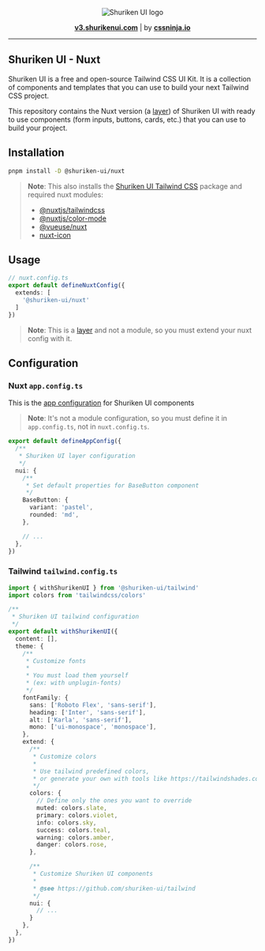 <p align="center">
  <picture>
    <source media="(prefers-color-scheme: dark)" srcset="https://github.com/shuriken-ui/.github/assets/86636408/278e3026-1997-4e01-9457-20772adbce31">
    <source media="(prefers-color-scheme: light)" srcset="https://github.com/shuriken-ui/.github/assets/86636408/06f9d8e2-38aa-45b2-b91e-1c891a20e271">
    <img alt="Shuriken UI logo" src="https://github.com/shuriken-ui/.github/assets/86636408/06f9d8e2-38aa-45b2-b91e-1c891a20e271">
  </picture>
</p>


<p align="center">
  <a href="https://v3.shurikenui.com" title="Shuriken UI website"><strong>v3.shurikenui.com</strong></a> | 
  by <a href="https://cssninja.io" title="Our official website"><strong>cssninja.io</strong></a>
</p>

---

## Shuriken UI - Nuxt

Shuriken UI is a free and open-source Tailwind CSS UI Kit. It is a collection of components and templates that you can use to build your next Tailwind CSS project.

This repository contains the Nuxt version (a [layer](https://nuxt.com/docs/getting-started/layers)) of Shuriken UI with ready to use components (form inputs, buttons, cards, etc.) that you can use to build your  project.

## Installation

```bash
pnpm install -D @shuriken-ui/nuxt
```

> **Note**: This also installs the [Shuriken UI Tailwind CSS](https://github.com/shuriken-ui/tailwind) package and required nuxt modules:
>
> - [@nuxtjs/tailwindcss](https://github.com/nuxt-modules/tailwindcss)
> - [@nuxtjs/color-mode](https://github.com/nuxt-modules/color-mode)
> - [@vueuse/nuxt](https://github.com/vueuse/vueuse/tree/main/packages/nuxt)
> - [nuxt-icon](https://github.com/nuxt-modules/icon)

## Usage


```ts
// nuxt.config.ts
export default defineNuxtConfig({
  extends: [
    '@shuriken-ui/nuxt'
  ]
})
```

> **Note**: This is a [layer](https://nuxt.com/docs/getting-started/layers) and not a module, so you must extend your nuxt config with it.

## Configuration

### Nuxt `app.config.ts`

This is the [app configuration](https://nuxt.com/docs/getting-started/configuration#app-configuration) for Shuriken UI components

> **Note**: It's not a module configuration, so you must define it in `app.config.ts`, not in `nuxt.config.ts`.

```ts
export default defineAppConfig({
  /**
   * Shuriken UI layer configuration
   */
  nui: {
    /**
     * Set default properties for BaseButton component
     */
    BaseButton: {
      variant: 'pastel',
      rounded: 'md',
    },

    // ...
  },
})
```


### Tailwind `tailwind.config.ts`

```ts
import { withShurikenUI } from '@shuriken-ui/tailwind'
import colors from 'tailwindcss/colors'

/**
 * Shuriken UI tailwind configuration
 */
export default withShurikenUI({
  content: [],
  theme: {
    /**
     * Customize fonts
     * 
     * You must load them yourself
     * (ex: with unplugin-fonts)
     */
    fontFamily: {
      sans: ['Roboto Flex', 'sans-serif'],
      heading: ['Inter', 'sans-serif'],
      alt: ['Karla', 'sans-serif'],
      mono: ['ui-monospace', 'monospace'],
    },
    extend: {
      /**
       * Customize colors 
       * 
       * Use tailwind predefined colors,
       * or generate your own with tools like https://tailwindshades.com
       */
      colors: {
        // Define only the ones you want to override
        muted: colors.slate,
        primary: colors.violet,
        info: colors.sky,
        success: colors.teal,
        warning: colors.amber,
        danger: colors.rose,
      },

      /**
       * Customize Shuriken UI components
       * 
       * @see https://github.com/shuriken-ui/tailwind
       */
      nui: {
        // ...
      }
    },
  },
})
```
